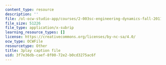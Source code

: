 ```yaml
---
content_type: resource
description: ''
file: /ol-ocw-studio-app/courses/2-003sc-engineering-dynamics-fall-2011/3f7e36dbcaef8f0072e2b0cd3275ac6f_osyKjTQuwlk.srt
file_size: 51226
file_type: application/x-subrip
learning_resource_types: []
license: https://creativecommons.org/licenses/by-nc-sa/4.0/
ocw_type: OCWFile
resourcetype: Other
title: 3play caption file
uid: 3f7e36db-caef-8f00-72e2-b0cd3275ac6f
---
```


